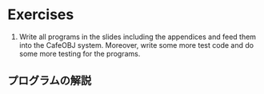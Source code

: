 # Exercises
1. Write all programs in the slides including the appendices and feed them into the CafeOBJ system. Moreover, write some more test code and do some more testing for the programs.

## プログラムの解説
